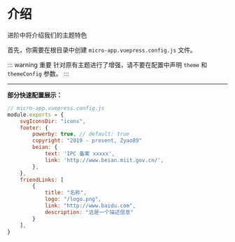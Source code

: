 # 介绍

进阶中将介绍我们的主题特色

首先，你需要在根目录中创建 `micro-app.vuepress.config.js` 文件。

::: warning 重要
针对原有主题进行了增强，请不要在配置中声明 `theme` 和 `themeConfig` 参数。
:::

---

**部分快速配置展示：**

```js
// micro-app.vuepress.config.js
module.exports = {
    svgIconsDir: "icons",
    footer: {
        powerby: true, // default: true
        copyright: "2019 - present, Zyao89"
        beian: {
            text: 'IPC 备案 xxxxx',
            link: 'http://www.beian.miit.gov.cn/',
        },
    },
    friendLinks: [
        {
            title: "名称",
            logo: "/logo.png",
            link: "http://www.baidu.com",
            description: "这是一个描述信息"
        }
    ],
}
```
